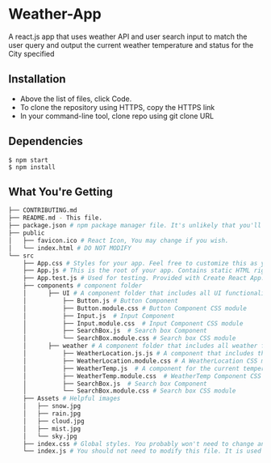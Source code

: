 # Weather-App
A react.js app that uses weather API and user search input to match the user query and output the current weather temperature and status for the City specified

## **Installation**

- Above the list of files, click Code.
- To clone the repository using HTTPS, copy the HTTPS link
- In your command-line tool, clone repo using git clone URL

## **Dependencies**
```
$ npm start
$ npm install
```
## What You're Getting
```bash
├── CONTRIBUTING.md
├── README.md - This file.
├── package.json # npm package manager file. It's unlikely that you'll need to modify this.
├── public
│   ├── favicon.ico # React Icon, You may change if you wish.
│   └── index.html # DO NOT MODIFY
└── src
    ├── App.css # Styles for your app. Feel free to customize this as you desire.
    ├── App.js # This is the root of your app. Contains static HTML right now.
    ├── App.test.js # Used for testing. Provided with Create React App. Testing is encouraged, but not required.
    ├── components # component folder
    │      ├── UI # A component folder that includes all UI functionalities
    │          ├── Button.js # Button Component
    │          ├── Button.module.css # Button Component CSS module
    │          ├── Input.js  # Input Component
    │          ├── Input.module.css  # Input Component CSS module
    │          ├── SearchBox.js  # Search box Component
    │          └── SearchBox.module.css # Search box CSS module
    │      ├── weather # A component folder that includes all weather functionalities
    │          ├── WeatherLocation.js.js # A component that includes the query weather location and current date
    │          ├── WeatherLocation.module.css # A WeatherLocation CSS module
    │          ├── WeatherTemp.js  # A component for the current temperature in Celsius as well as the current weather state (ex: clear, rain, snow, mist, ..)
    │          ├── WeatherTemp.module.css  # WeatherTemp Component CSS module
    │          ├── SearchBox.js  # Search box Component
    │          └── SearchBox.module.css # Search box CSS module
    ├── Assets # Helpful images 
    │   ├── snow.jpg
    │   ├── rain.jpg
    │   ├── cloud.jpg
    │   ├── mist.jpg
    │   └── sky.jpg
    ├── index.css # Global styles. You probably won't need to change anything here.
    └── index.js # You should not need to modify this file. It is used for DOM rendering only.
```
